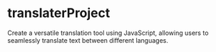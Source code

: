 # translaterProject
Create a versatile translation tool using JavaScript, allowing users to seamlessly translate text between different languages.
